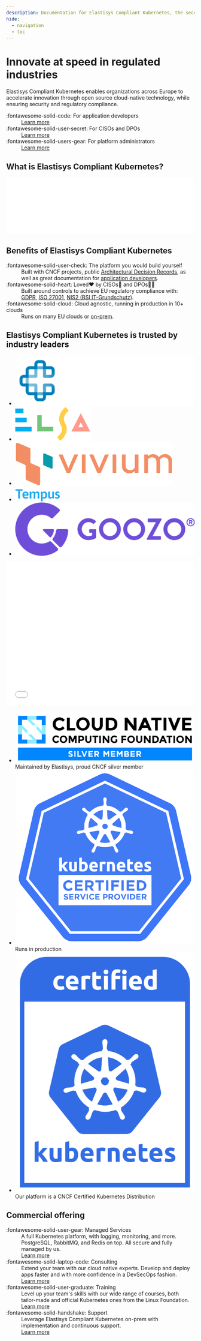 ```yaml
---
description: Documentation for Elastisys Compliant Kubernetes, the security-focused Kubernetes distribution.
hide:
  - navigation
  - toc
---
```


<div class="landing-page" markdown="1">

# Innovate at speed in regulated industries

Elastisys Compliant Kubernetes enables organizations across Europe to accelerate innovation through open source cloud-native technology, while ensuring security and regulatory compliance.

<nav markdown="1">
<dl class="columns" markdown="1">
  <div markdown="span">
    <dt markdown="span">
      :fontawesome-solid-code:
      For application developers
    </dt>
    <dd><a role="button" href="./user-guide/">Learn more</a></dd>
  </div>

  <div markdown="span">
    <dt markdown="span">
      :fontawesome-solid-user-secret:
      For CISOs and DPOs
    </dt>
    <dd><a role="button" href="./ciso-guide/">Learn more</a></dd>
  </div>

  <div markdown="span">
    <dt markdown="span">
      :fontawesome-solid-users-gear:
      For platform administrators
    </dt>
    <dd><a role="button" href="./operator-manual/">Learn more</a></dd>
  </div>
</ul>
</nav>

## What is Elastisys Compliant Kubernetes?

<embed src="img/marchitecture.drawio.svg" alt="Components of Elastisys Compliant Kubernetes" width="100%"/>

## Benefits of Elastisys Compliant Kubernetes

<dl class="columns" markdown="1">
  <div markdown="span">
    <dt markdown="span">
      :fontawesome-solid-user-check:
      The platform you would build yourself
    </dt>
    <dd>
        Built with CNCF projects,
        public <a href="./adr">Architectural Decision Records</a>,
        as well as great documentation for
            <a href="./user-guide/">application developers</a>.
    </dd>
  </div>

  <div markdown="span">
    <dt markdown="span">
      :fontawesome-solid-heart:
      Loved❤️ by CISOs👮 and DPOs🧑‍⚖️ 
    </dt>
    <dd>
        Built around controls to achieve EU regulatory compliance with:
        <a href="./ciso-guide/controls/gdpr/">GDPR</a>,
        <a href="./ciso-guide/controls/iso-27001/">ISO 27001</a>,
        <a href="./ciso-guide/controls/bsi-it-grundschutz/">NIS2 (BSI IT-Grundschutz)</a>.
    </dd>
  </div>

  <div markdown="span">
    <dt markdown="span">
      :fontawesome-solid-cloud:
      Cloud agnostic, running in production in 10+ clouds
    </dt>
    <dd>
        Runs on many EU clouds or <a href="../operator-manual/on-prem-standard/">on-prem</a>.
    </dd>
  </div>
</dl>

## Elastisys Compliant Kubernetes is trusted by industry leaders

<ul id="trusted-by">
    <li><img src="img/logos/orgs/carasent.png" alt="Logo of Carasent" /></li>
    <li><img src="img/logos/orgs/elsa.svg" alt="Logo of Elsa Science" /></li>
    <li><img src="img/logos/orgs/vivium.png" alt="Logo of Vivium" /></li>
    <li><img src="img/logos/orgs/tempus.png" alt="Logo of Tempus" /></li>
    <li><img src="img/logos/orgs/goozo.png" alt="Logo of Goozo" /></li>
</ul>

<section>
  <!--
    The Customer Quotes carousel contains way too much CSS. We don't really want to
    deal with such complexity, plus the complexity of that CSS interacting with
    mkdocs-material's CSS. Hence, we separate the two HTMLs.
  -->
  <embed type="text/html" src="customer-quotes/" width="100%" height="384px">
</section>

<ul class="columns">
    <li>
        <img src="img/logos/cncf-member-silver-color.svg">
        <br>
        Maintained by Elastisys, proud CNCF silver member
    </li>
    <li>
        <img src="img/logos/kubernetes-kcsp-color.svg">
        <br>
        Runs in production
    </li>
    <li>
        <img src="img/logos/certified-kubernetes-color.svg">
        <br>
        Our platform is a CNCF Certified Kubernetes Distribution
    </li>
</ul>


## Commercial offering

<nav markdown="1">
<dl class="columns" markdown="1">
  <div markdown="span">
    <dt markdown="span">
      :fontawesome-solid-user-gear:
      Managed Services
    </dt>
    <dd>
      A full Kubernetes platform, with logging, monitoring, and more. PostgreSQL, RabbitMQ, and Redis on top. All secure and fully managed by us.
    </dd>
    <dd>
      <a role="button" href="https://elastisys.com/managed-services/">Learn more</a>
    </dd>
  </div>
  <div markdown="span">
    <dt markdown="span">
      :fontawesome-solid-laptop-code:
      Consulting
    </dt>
    <dd>
      Extend your team with our cloud native experts. Develop and deploy apps faster and with more confidence in a DevSecOps fashion.
    </dd>
    <dd>
      <a role="button" href="https://elastisys.com/consulting/">Learn more</a>
    </dd>
  </div>
  <div markdown="span">
    <dt markdown="span">
      :fontawesome-solid-user-graduate:
      Training
    </dt>
    <dd class="grow-me">
      Level up your team's skills with our wide range of courses, both tailor-made and official Kubernetes ones from the Linux Foundation.
    </dd>
    <dd>
      <a role="button" href="https://elastisys.com/training/">Learn more</a>
    </dd>
  </div>
  <div markdown="span">
    <dt markdown="span">
      :fontawesome-solid-handshake:
      Support
    </dt>
    <dd class="grow-me">
      Leverage Elastisys Compliant Kubernetes on-prem with implementation and continuous support.
    </dd>
    <dd>
      <a role="button" href="https://elastisys.com/support/">Learn more</a>
    </dd>
  </div>
</dl>
</nav>

</div>
